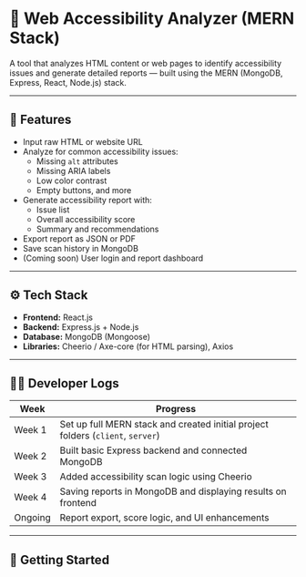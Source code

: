 # 🧪 Web Accessibility Analyzer (MERN Stack)

A tool that analyzes HTML content or web pages to identify accessibility issues and generate detailed reports — built using the MERN (MongoDB, Express, React, Node.js) stack.

---

## 📌 Features

- Input raw HTML or website URL
- Analyze for common accessibility issues:
  - Missing `alt` attributes
  - Missing ARIA labels
  - Low color contrast
  - Empty buttons, and more
- Generate accessibility report with:
  - Issue list
  - Overall accessibility score
  - Summary and recommendations
- Export report as JSON or PDF
- Save scan history in MongoDB
- (Coming soon) User login and report dashboard

---

## ⚙️ Tech Stack

- **Frontend:** React.js
- **Backend:** Express.js + Node.js
- **Database:** MongoDB (Mongoose)
- **Libraries:** Cheerio / Axe-core (for HTML parsing), Axios

---

## 🧑‍💻 Developer Logs

| Week | Progress |
|------|----------|
| Week 1 | Set up full MERN stack and created initial project folders (`client`, `server`) |
| Week 2 | Built basic Express backend and connected MongoDB |
| Week 3 | Added accessibility scan logic using Cheerio |
| Week 4 | Saving reports in MongoDB and displaying results on frontend |
| Ongoing | Report export, score logic, and UI enhancements |

---

## 🚀 Getting Started
